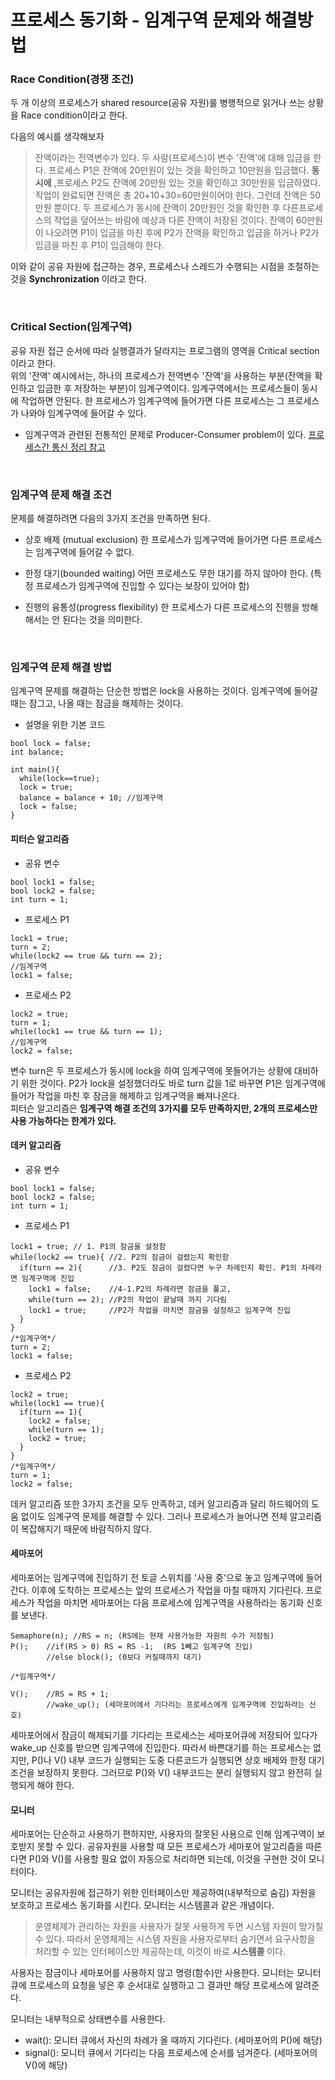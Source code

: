 # 프로세스 동기화 - 임계구역 문제와 해결방법

### Race Condition(경쟁 조건)
두 개 이상의 프로세스가 shared resource(공유 자원)룰 병행적으로 읽거나 쓰는 상황을 Race condition이라고 한다.

다음의 예시를 생각해보자
> 잔액이라는 전역변수가 있다. 두 사람(프로세스)이 변수 '잔액'에 대해 입금을 한다. 프로세스 P1은 잔액에 20만원이 있는 것을 확인하고 10만원을 입금했다. **동시에** ,프로세스 P2도 잔액에 20만원 있는 것을 확인하고 30만원을 입금하였다.<br/>
작업이 완료되면 잔액은 총 20+10+30=60만원이어야 한다. 그런데 잔액은 50만원 뿐이다. 두 프로세스가 동시에 잔액이 20만원인 것을 확인한 후 다른프로세스의 작업을 덮어쓰는 바람에 예상과 다른 잔액이 저장된 것이다. 잔액이 60만원이 나오려면 P1이 입금을 마친 후에 P2가 잔액을 확인하고 입금을 하거나 P2가 입금을 마친 후 P1이 입금해야 한다.

이와 같이 공유 자원에 접근하는 경우, 프로세스나 스레드가 수행되는 시점을 조절하는 것을 **Synchronization** 이라고 한다.

<br/>

### Critical Section(임계구역)
공유 자원 접근 순서에 따라 실행결과가 달라지는 프로그램의 영역을 Critical section이라고 한다.<br/>
위의 '잔액' 예시에서는, 하나의 프로세스가 전역변수 '잔액'을 사용하는 부분(잔액을 확인하고 입금한 후 저장하는 부분)이 임계구역이다. 임계구역에서는 프로세스들이 동시에 작업하면 안된다. 한 프로세스가 임계구역에 들어가면 다른 프로세스는 그 프로세스가 나와야 임계구역에 들어갈 수 있다.

- 임계구역과 관련된 전통적인 문제로 Producer-Consumer problem이 있다. [프로세스간 통신 정리 참고](PC-방식.md)

<br/>

### 임계구역 문제 해결 조건
문제를 해결하려면 다음의 3가지 조건을 만족하면 된다.
- 상호 배제 (mutual exclusion)
한 프로세스가 임계구역에 들어가면 다른 프로세스는 임계구역에 들어갈 수 없다.

- 한정 대기(bounded waiting)
어떤 프로세스도 무한 대기를 하지 않아야 한다. (특정 프로세스가 임계구역에 진입할 수 있다는 보장이 있어야 함)

- 진행의 융통성(progress flexibility)
한 프로세스가 다른 프로세스의 진행을 방해해서는 안 된다는 것을 의미한다.

<br/>

### 임계구역 문제 해결 방법
임계구역 문제를 해결하는 단순한 방법은 lock을 사용하는 것이다. 임계구역에 들어갈 때는 잠그고, 나올 때는 잠금을 해제하는 것이다.

- 설명을 위한 기본 코드

~~~
bool lock = false;
int balance;

int main(){
  while(lock==true);
  lock = true;
  balance = balance + 10; //임계구역
  lock = false;
}
~~~

#### 피터슨 알고리즘

- 공유 변수

~~~
bool lock1 = false;
bool lock2 = false;
int turn = 1;
~~~

- 프로세스 P1

~~~
lock1 = true;
turn = 2;
while(lock2 == true && turn == 2);
//임계구역
lock1 = false;
~~~

- 프로세스 P2

~~~
lock2 = true;
turn = 1;
while(lock1 == true && turn == 1);
//임계구역
lock2 = false;
~~~

변수 turn은 두 프로세스가 동시에 lock을 하여 임계구역에 못들어가는 상황에 대비하기 위한 것이다.  P2가 lock을 설정했더라도 바로 turn 값을 1로 바꾸면 P1은 임계구역에 들어가 작업을 마친 후 잠금을 해제하고 임계구역을 빠져나온다. <br/>
피터슨 알고리즘은 **임계구역 해결 조건의 3가지를 모두 만족하지만, 2개의 프로세스만 사용 가능하다는 한계가 있다.**

#### 데커 알고리즘
- 공유 변수

~~~
bool lock1 = false;
bool lock2 = false;
int turn = 1;
~~~

- 프로세스 P1

~~~
lock1 = true; // 1. P1의 잠금을 설정함
while(lock2 == true){ //2. P2의 잠금이 걸렸는지 확인함
  if(turn == 2){      //3. P2도 잠금이 걸렸다면 누구 차례인지 확인. P1의 차례라면 임계구역에 진입  
    lock1 = false;    //4-1.P2의 차례라면 잠금을 풀고,
    while(turn == 2); //P2의 작업이 끝날때 까지 기다림
    lock1 = true;     //P2가 작업을 마치면 잠금을 설정하고 임계구역 진입
  }
}
/*임계구역*/           
turn = 2;       
lock1 = false;        
~~~

- 프로세스 P2

~~~
lock2 = true;
while(lock1 == true){
  if(turn == 1){
    lock2 = false;
    while(turn == 1);
    lock2 = true;
  }
}
/*임계구역*/
turn = 1;
lock2 = false;
~~~


데커 알고리즘 또한 3가지 조건을 모두 만족하고, 데커 알고리즘과 달리 하드웨어의 도움 없이도 임계구역 문제를 해결할 수 있다.
그러나 프로세스가 늘어나면 전체 알고리즘이 복잡해지기 때문에 바람직하지 않다.

#### 세마포어
세마포어는 임계구역에 진입하기 전 토글 스위치를 '사용 중'으로 놓고 임계구역에 들어간다. 이후에 도착하는 프로세스는 앞의 프로세스가 작업을 마칠 때까지 기다린다. 프로세스가 작업을 마치면 세마포어는 다음 프로세스에 임계구역을 사용하라는 동기화 신호를 보낸다.

~~~
Semaphore(n); //RS = n; (RS에는 현재 사용가능한 자원의 수가 저장됨)
P();    //if(RS > 0) RS = RS -1;  (RS 1빼고 임계구역 진입)
        //else block(); (0보다 커질때까지 대기)

/*임계구역*/

V();    //RS = RS + 1;
        //wake_up(); (세마포어에서 기다리는 프로세스에게 임계구역에 진입하라는 신호)
~~~

세마포어에서 잠금이 해제되기를 기다리는 프로세스는 세마포어큐에 저장되어 있다가 wake_up 신호를 받으면 임계구역에 진입한다. 따라서 바쁜대기를 하는 프로세스는 없지만, P()나 V() 내부 코드가 실행되는 도중 다른코드가 실행되면 상호 배제와 한정 대기 조건을 보장하지 못한다. 그러므로 P()와 V() 내부코드는 분리 실행되지 않고 완전히 실행되게 해야 한다.

#### 모니터
세마포어는 단순하고 사용하기 편하지만, 사용자의 잘못된 사용으로 인해 임계구역이 보호받지 못할 수 있다. 공유자원을 사용할 때 모든 프로세스가 세마포어 알고리즘을 따른다면 P()와 V()를 사용할 필요 없이 자동으로 처리하면 되는데, 이것을 구현한 것이 모니터이다.

모니터는 공유자원에 접근하기 위한 인터페이스만 제공하여(내부적으로 숨김) 자원을 보호하고 프로세스 동기화를 시킨다. 모니터는 시스템콜과 같은 개념이다.

> 운영체제가 관리하는 자원을 사용자가 잘못 사용하게 두면 시스템 자원이 망가질 수 있다. 따라서 운영체제는 시스템 자원을 사용자로부터 숨기면서 요구사항을 처리할 수 있는 인터페이스만 제공하는데, 이것이 바로 **시스템콜** 이다.

사용자는 잠금이나 세마포어를 사용하지 않고 명령(함수)만 사용한다. 모니터는 모니터 큐에 프로세스의 요청을 넣은 후 순서대로 실행하고 그 결과만 해당 프로세스에 알려준다.

모니터는 내부적으로 상태변수를 사용한다.
- wait(): 모니터 큐에서 자신의 차례가 올 때까지 기다린다. (세마포어의 P()에 해당)
- signal(): 모니터 큐에서 기다리는 다음 프로세스에 순서를 넘겨준다. (세마포어의 V()에 해당)
